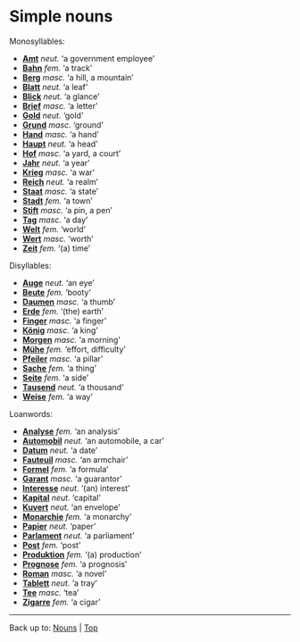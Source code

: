 # Simple nouns

Monosyllables:
- **[Amt](a/am/Amt.md)** *neut.* ‘a government employee’
- **[Bahn](b/ba/Bahn.md)** *fem.* ‘a track’
- **[Berg](b/be/Berg.md)** *masc.* ‘a hill, a mountain’
- **[Blatt](b/bl/Blatt.md)** *neut.* ‘a leaf’
- **[Blick](b/bl/Blick.md)** *neut.* ‘a glance’
- **[Brief](b/br/Brief.md)** *masc.* ‘a letter’
- **[Gold](g/go/Gold.md)** *neut.* ‘gold’
- **[Grund](g/gr/Grund.md)** *masc.* ‘ground’
- **[Hand](h/ha/Hand.md)** *masc.* ‘a hand’
- **[Haupt](h/ha/Haupt.md)** *neut.* ‘a head’
- **[Hof](h/ho/Hof.md)** *masc.* ‘a yard, a court’
- **[Jahr](j/ja/Jahr.md)** *neut.* ‘a year’
- **[Krieg](k/kr/Krieg.md)** *masc.* ‘a war’
- **[Reich](r/re/Reich.md)** *neut.* ‘a realm’
- **[Staat](s/st/Staat.md)** *masc.* ‘a state’
- **[Stadt](s/st/Stadt.md)** *fem.* ‘a town’
- **[Stift](s/st/Stift.md)** *masc.* ‘a pin, a pen’
- **[Tag](t/ta/Tag.md)** *masc.* ‘a day’
- **[Welt](w/we/Welt.md)** *fem.* ‘world’
- **[Wert](w/we/Wert.md)** *masc.* ‘worth’
- **[Zeit](z/ze/Zeit.md)** *fem.* ‘(a) time’

Disyllables:
- **[Auge](a/au/Auge.md)** *neut.* ‘an eye’
- **[Beute](b/be/Beute.md)** *fem.* ‘booty’
- **[Daumen](d/da/Daumen.md)** *masc.* ‘a thumb’
- **[Erde](e/er/Erde.md)** *fem.* ‘(the) earth’
- **[Finger](f/fi/Finger.md)** *masc.* ‘a finger’
- **[König](k/koe/Koenig.md)** *masc.* ‘a king’
- **[Morgen](m/mo/Morgen.md)** *masc.* ‘a morning’
- **[Mühe](m/mue/Muehe.md)** *fem.* ‘effort, difficulty’
- **[Pfeiler](p/pf/Pfeiler.md)** *masc.* ‘a pillar’
- **[Sache](s/sa/Sache.md)** *fem.* ‘a thing’
- **[Seite](s/se/Seite.md)** *fem.* ‘a side’
- **[Tausend](t/ta/Tausend.md)** *neut.* ‘a thousand’
- **[Weise](w/we/Weise.md)** *fem.* ‘a way’

Loanwords:
- **[Analyse](a/an/Analyse.md)** *fem.* ‘an analysis’
- **[Automobil](a/au/Automobil.md)** *neut.* ‘an automobile, a car’
- **[Datum](d/da/Datum.md)** *neut.* ‘a date’
- **[Fauteuil](f/fa/Fauteuil.md)** *masc.* ‘an armchair’
- **[Formel](f/fo/Formel.md)** *fem.* ‘a formula’
- **[Garant](g/ga/Garant.md)** *masc.* ‘a guarantor’
- **[Interesse](i/in/Interesse.md)** *neut.* ‘(an) interest’
- **[Kapital](k/ka/Kapital.md)** *neut.* ‘capital’
- **[Kuvert](k/ku/Kuvert.md)** *neut.* ‘an envelope’
- **[Monarchie](m/mo/Monarchie.md)** *fem.* ‘a monarchy’
- **[Papier](p/pa/Papier.md)** *neut.* ‘paper’
- **[Parlament](p/pa/Parlament.md)** *neut.* ‘a parliament’
- **[Post](p/po/Post.md)** *fem.* ‘post’
- **[Produktion](p/pr/Produktion.md)** *fem.* ‘(a) production’
- **[Prognose](p/pr/Prognose.md)** *fem.* ‘a prognosis’
- **[Roman](r/ro/Roman.md)** *masc.* ‘a novel’
- **[Tablett](t/ta/Tablett.md)** *neut.* ‘a tray’
- **[Tee](t/te/Tee.md)** *masc.* ‘tea’
- **[Zigarre](z/zi/Zigarre.md)** *fem.* ‘a cigar’

----

Back up to: [Nouns](index.md) | [Top](../index.md)
